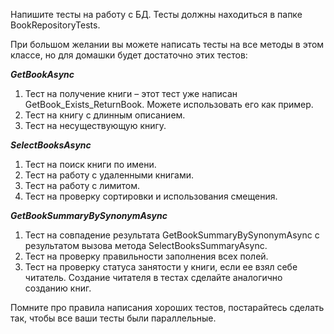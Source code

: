 Напишите тесты на работу с БД.
Тесты должны находиться в папке BookRepositoryTests. 

При большом желании вы можете написать тесты на все методы в этом классе, но для домашки будет достаточно этих тестов:

***GetBookAsync***

1. Тест на получение книги – этот тест уже написан GetBook_Exists_ReturnBook. Можете использовать его как пример.
2. Тест на книгу с длинным описанием. 
3. Тест на несуществующую книгу.

***SelectBooksAsync***
1. Тест на поиск книги по имени. 
2. Тест на работу с удаленными книгами. 
3. Тест на работу с лимитом. 
4. Тест на проверку сортировки и использования смещения.

***GetBookSummaryBySynonymAsync***
1. Тест на совпадение результата GetBookSummaryBySynonymAsync с результатом вызова метода SelectBooksSummaryAsync. 
2. Тест на проверку правильности заполнения всех полей.
3. Тест на проверку статуса занятости у книги, если ее взял себе читатель. Создание читателя в тестах сделайте аналогично созданию книг.

Помните про правила написания хороших тестов, постарайтесь сделать так, чтобы все ваши тесты были параллельные.